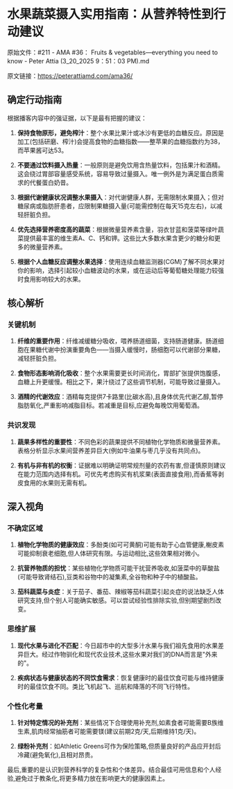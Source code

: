 # 水果蔬菜摄入实用指南：从营养特性到行动建议

原始文件：#211 - AMA #36： Fruits & vegetables—everything you need to know - Peter Attia (3_20_2025 9：51：03 PM).md

原文链接：https://peterattiamd.com/ama36/

## 确定行动指南

根据播客内容中的强证据，以下是最有把握的建议：

1. **保持食物原形，避免榨汁**：整个水果比果汁或冰沙有更低的血糖反应。原因是加工(包括研磨、榨汁)会提高食物的血糖指数——整苹果的血糖指数约为38，而苹果酱可达53。

2. **不要通过饮料摄入热量**：一般原则是避免饮用含热量饮料，包括果汁和酒精。这会绕过胃部容量感受系统，容易导致过量摄入。唯一例外是为满足蛋白质需求的代餐蛋白奶昔。

3. **根据代谢健康状况调整水果摄入**：对代谢健康人群，无需限制水果摄入；但对糖尿病或脂肪肝患者，应限制果糖摄入量(可能需控制在每天15克左右)，以减轻肝脏负担。

4. **优先选择营养密度高的蔬菜**：根据微量营养素含量，羽衣甘蓝和菠菜等绿叶蔬菜提供最丰富的维生素A、C、钙和钾。这些比大多数水果含更少的糖分和更多的微量营养素。

5. **根据个人血糖反应调整水果选择**：使用连续血糖监测器(CGM)了解不同水果对你的影响，选择引起较小血糖波动的水果，或在运动后等葡萄糖处理能力较强时食用影响较大的水果。

## 核心解析

### 关键机制

1. **纤维的重要作用**：纤维减缓糖分吸收，喂养肠道细菌，支持肠道健康。肠道细胞在果糖代谢中扮演重要角色——当摄入缓慢时，肠细胞可以代谢部分果糖，减轻肝脏负担。

2. **食物形态影响消化吸收**：整个水果需要更长时间消化，胃部扩张提供饱腹感，血糖上升更缓慢。相比之下，果汁绕过了这些调节机制，可能导致过量摄入。

3. **酒精的代谢效应**：酒精每克提供7卡路里(比碳水高),且身体优先代谢乙醇,暂停脂肪氧化,严重影响减脂目标。若减重是目标,应避免每晚饮用葡萄酒。

### 共识发现

1. **蔬果多样性的重要性**：不同色彩的蔬果提供不同植物化学物质和微量营养素。表格分析显示水果间营养差异巨大(例如牛油果与枣几乎没有共同点)。

2. **有机与非有机的权衡**：证据难以明确证明常规剂量的农药有害,但谨慎原则建议在能力范围内选择有机。可优先考虑购买有机浆果(表面直接食用),而香蕉等剥皮食用的水果则无需有机。

## 深入视角

### 不确定区域

1. **植物化学物质的健康效应**：多酚类(如可可黄酮)可能有助于心血管健康,榭皮素可能抑制衰老细胞,但人体研究有限。与运动相比,这些效果相对微小。

2. **抗营养物质的担忧**：某些植物化学物质可能干扰营养吸收,如菠菜中的草酸盐(可能导致肾结石),豆类和谷物中的凝集素,全谷物和种子中的植酸盐。

3. **茄科蔬菜与炎症**：关于茄子、番茄、辣椒等茄科蔬菜引起炎症的说法缺乏人体研究支持,但个别人可能确实敏感。可以尝试经验性排除实验,但别期望剧烈改变。

### 思维扩展

1. **现代水果与进化不匹配**：今日超市中的大型多汁水果与我们祖先食用的水果差异巨大。经过作物驯化和现代农业技术,这些水果对我们的DNA而言是"外来的"。

2. **疾病状态与健康状态的不同饮食需求**：恢复健康时的最佳饮食可能与维持健康时的最佳饮食不同。类比飞机起飞、巡航和降落的不同飞行特性。

### 个性化考量

1. **针对特定情况的补充剂**：某些情况下合理使用补充剂,如素食者可能需要B族维生素,肌肉经常抽筋者可能需要镁(建议前期2克/天,后期维持1克/天)。

2. **绿粉补充剂**：如Athletic Greens可作为保险策略,但质量良好的产品应开封后冷藏(避免氧化),且相对昂贵。

最后,重要的是认识到营养科学的复杂性和个体差异。结合最佳可用信息和个人经验,避免过于教条化,将更多精力放在影响更大的健康因素上。